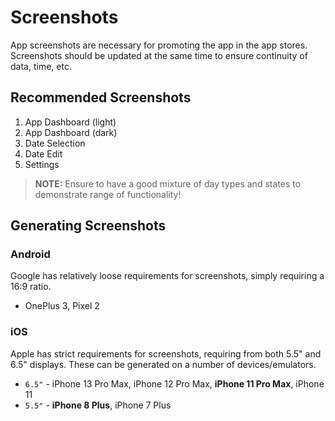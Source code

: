 # Screenshots

App screenshots are necessary for promoting the app in the app stores. Screenshots should be updated at the same time to ensure continuity of data, time, etc.

## Recommended Screenshots

1. App Dashboard (light)
2. App Dashboard (dark)
3. Date Selection
4. Date Edit
5. Settings

> **NOTE:** Ensure to have a good mixture of day types and states to demonstrate range of functionality!

## Generating Screenshots

### Android

Google has relatively loose requirements for screenshots, simply requiring a 16:9 ratio.

- OnePlus 3, Pixel 2

### iOS

Apple has strict requirements for screenshots, requiring from both 5.5" and 6.5" displays. These can be generated on a number of devices/emulators.

- `6.5"` - iPhone 13 Pro Max, iPhone 12 Pro Max, **iPhone 11 Pro Max**, iPhone 11
- `5.5"` - **iPhone 8 Plus**, iPhone 7 Plus
